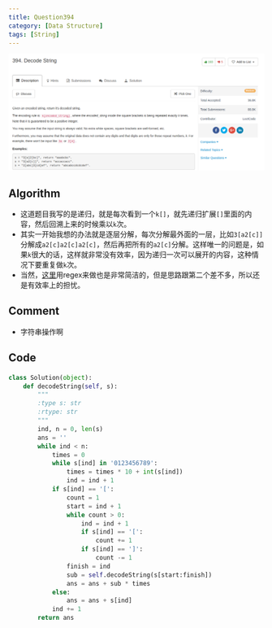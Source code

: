 ```yaml
---
title: Question394
category: [Data Structure]
tags: [String]
---
```


![Description](../Assets/Figure/question394.png)

## Algorithm

- 这道题目我写的是递归，就是每次看到一个`k[]`，就先递归扩展`[]`里面的内容，然后回溯上来的时候乘以`k`次。
- 其实一开始我想的办法就是逐层分解，每次分解最外面的一层，比如`3[a2[c]]`分解成`a2[c]a2[c]a2[c]`，然后再把所有的`a2[c]`分解。这样唯一的问题是，如果`k`很大的话，这样就非常没有效率，因为递归一次可以展开的内容，这种情况下要重复做`k`次。
- 当然，[这里](https://discuss.leetcode.com/topic/57145/3-lines-python-2-lines-ruby-regular-expression/2)用regex来做也是非常简洁的，但是思路跟第二个差不多，所以还是有效率上的担忧。

## Comment

- 字符串操作啊

## Code


```python
class Solution(object):
    def decodeString(self, s):
        """
        :type s: str
        :rtype: str
        """
        ind, n = 0, len(s)
        ans = ''
        while ind < n:
            times = 0
            while s[ind] in '0123456789':
                times = times * 10 + int(s[ind])
                ind = ind + 1
            if s[ind] == '[':
                count = 1
                start = ind + 1
                while count > 0:
                    ind = ind + 1
                    if s[ind] == '[':
                        count += 1
                    if s[ind] == ']':
                        count -= 1
                finish = ind
                sub = self.decodeString(s[start:finish])
                ans = ans + sub * times
            else:
                ans = ans + s[ind]
            ind += 1
        return ans
```
